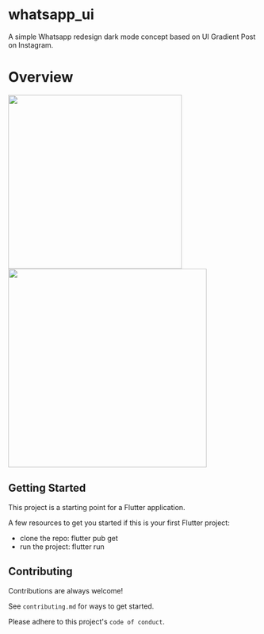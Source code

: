 # whatsapp_ui

A simple Whatsapp redesign dark mode concept based on UI Gradient Post on Instagram.


# Overview

<p float="left">
  <img src="https://user-images.githubusercontent.com/42675180/149642004-9a827b23-d3cd-4a30-a64c-d1a3ec9c0062.gif" width="350" />
  <img src="https://user-images.githubusercontent.com/42675180/149642037-a02d5d65-649e-4ea2-b532-2b37a0d1006b.png" width="400" />
</p>

## Getting Started

This project is a starting point for a Flutter application.

A few resources to get you started if this is your first Flutter project:

- clone the repo: flutter pub get
- run the project: flutter run <name>

## Contributing

Contributions are always welcome!

See `contributing.md` for ways to get started.

Please adhere to this project's `code of conduct`.
